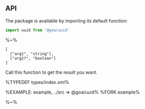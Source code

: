 ## API

The package is available by importing its default function:

```js
import uuid from '@goa/uuid'
```

%~%

```## uuid
[
  ["arg1", "string"],
  ["arg2?", "boolean"]
]
```

Call this function to get the result you want.

%TYPEDEF types/index.xml%

%EXAMPLE: example, ../src => @goa/uuid%
%FORK example%

%~%